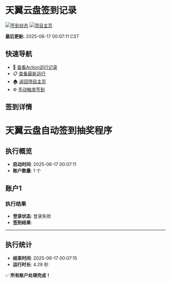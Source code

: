 # 天翼云盘签到记录

[![签到状态](https://github.com/q952417961/189pan/actions/workflows/main.yml/badge.svg)](https://github.com/q952417961/189pan/actions/workflows/main.yml) [![项目主页](https://img.shields.io/badge/GitHub-项目主页-blue?logo=github)](https://github.com/q952417961/189pan)

**最后更新:** 2025-06-17 00:07:11 CST

## 快速导航

- 🔄 [查看Action运行记录](https://github.com/q952417961/189pan/actions)
- 📋 [查看最新运行](https://github.com/q952417961/189pan/actions/runs/15685956083)
- 🏠 [返回项目主页](https://github.com/q952417961/189pan)
- ⚙️ [手动触发签到](https://github.com/q952417961/189pan/actions/workflows/main.yml)

## 签到详情

# 天翼云盘自动签到抽奖程序

## 执行概览
- **启动时间**: 2025-06-17 00:07:11
- **账户数量**: 1 个

## 账户1
### 执行结果
- **登录状态**: 登录失败
- **签到结果**: 

---
## 执行统计
- **结束时间**: 2025-06-17 00:07:15
- **运行时长**: 4.28 秒

✅ **所有账户处理完成！**

